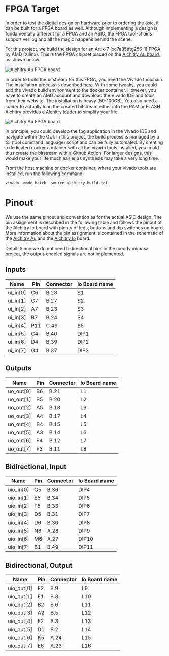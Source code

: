# FPGA Target

In order to test the digital design on hardware prior to ordering the asic, 
it can be built for a FPGA board as well. Although implementing a design is 
fundamentally different for a FPGA and an ASIC, the FPGA tool-chains
support verilog and all the magic happens behind the scene.

For this project, we build the design for an Artix-7 (xc7a35tftg256-1) FPGA 
by AMD (Xilinx). This is the FPGA chipset placed on the [Alchitry Au board](https://alchitry.com/boards/au/), as shown below.

![Alchitry Au FPGA board](https://cdn.sparkfun.com/assets/parts/1/5/4/0/1/16527-Alchitry_Au_FPGA_Development_Board__Xilinx_Artix_7_-02.jpg)

In order to build the bitstream for this FPGA, you need the Vivado toolchain. 
The installation process is described [here](Link). With some tweaks, you could
add the vivado build environment to the docker container. However, you have
to create an AMD account and download the Vivado IDE and tools from their 
website. The installation is heavy (50-100GB). You also need a loader to actually load the created bitstream either into the RAM or FLASH. Alchitry
provides a [Alchitry loader](https://alchitry.com/news/alchitry-loader-v2/)
to simplify your life. 

![Alchitry Au FPGA board](https://cdn.alchitry.com/labs-v2/loader-alpha.png)

In principle, you could develop the fpg application in the Vivado IDE 
and navigate within the GUI. In this project, the build process is 
managed by a tcl (tool command language) script and can be fully automated. 
By creating a dedicated docker container with all the vivado tools 
installed, you could thus create the bitstream with a Github Action. 
For larger designs, this would make your life much easier as synthesis
may take a very long time.

From the host machine or docker container, where your vivado tools 
are installed, run the following command: 

```
vivado -mode batch -source alchitry_build.tcl
``` 



# Pinout

We use the same pinout and convention as for the actual ASIC design. The 
pin assignment is described in the following table and follows the pinout
of the Alchitry Io board with plenty of leds, buttons and dip switches on 
board. More information about the pin assignment is contained in the 
schematic of the [Alchitry Au](https://cdn.alchitry.com/docs/alchitry_au_sch.pdf) 
and the [Alchitry Io](https://cdn.alchitry.com/docs/alchitry_io_sch.pdf) board.

Detail: Since we do not need bidirectional pins in the moody mimosa project, 
the output-enabled signals are not implemented.

## Inputs 

| Name     | Pin  | Connector | Io Board name |
| -------- | ---- | --------- | ------------- |
| ui_in[0] | C6   | B.28      | S1            |
| ui_in[1] | C7   | B.27      | S2            |
| ui_in[2] | A7   | B.23      | S3            |
| ui_in[3] | B7   | B.24      | S4            |
| ui_in[4] | P11  | C.49      | S5            |
| ui_in[5] | C4   | B.40      | DIP1          |
| ui_in[6] | D4   | B.39      | DIP2          |
| ui_in[7] | G4   | B.37      | DIP3          |


## Outputs 

| Name      | Pin  | Connector | Io Board name |
| --------- | ---- | --------- | ------------- |
| uo_out[0] | B6   | B.21      | L1            |
| uo_out[1] | B5   | B.20      | L2            |
| uo_out[2] | A5   | B.18      | L3            |
| uo_out[3] | A4   | B.17      | L4            |
| uo_out[4] | B4   | B.15      | L5            |
| uo_out[5] | A3   | B.14      | L6            |
| uo_out[6] | F4   | B.12      | L7            |
| uo_out[7] | F3   | B.11      | L8            |

## Bidirectional, Input 

| Name      | Pin  | Connector | Io Board name |
| --------- | ---- | --------- | ------------- |
| uio_in[0] | G5   | B.36      | DIP4          |
| uio_in[1] | E5   | B.34      | DIP5          |
| uio_in[2] | F5   | B.33      | DIP6          |
| uio_in[3] | D5   | B.31      | DIP7          |
| uio_in[4] | D6   | B.30      | DIP8          |
| uio_in[5] | N6   | A.28      | DIP9          |
| uio_in[6] | M6   | A.27      | DIP10         |
| uio_in[7] | B1   | B.49      | DIP11         |

## Bidirectional, Output 

| Name       | Pin  | Connector | Io Board name |
| ---------- | ---- | --------- | ------------- |
| uio_out[0] | F2   | B.9       | L9            |
| uio_out[1] | E1   | B.8       | L10           |
| uio_out[2] | B2   | B.6       | L11           |
| uio_out[3] | A2   | B.5       | L12           |
| uio_out[4] | E2   | B.3       | L13           |
| uio_out[5] | D1   | B.2       | L14           |
| uio_out[6] | K5   | A.24      | L15           |
| uio_out[7] | E6   | A.23      | L16           |

